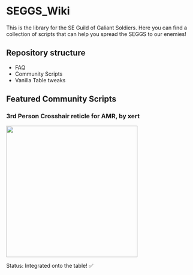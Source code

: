 # SEGGS_Wiki
This is the library for the SE Guild of Galiant Soldiers.
Here you can find a collection of scripts that can help you spread the SEGGS to our enemies!

## Repository structure

* FAQ
* Community Scripts
* Vanilla Table tweaks

## Featured Community Scripts

### 3rd Person Crosshair reticle for AMR, by xert
<img src="https://github.com/user-attachments/assets/8c94e1a4-26e2-45fd-a495-013ec437f2df" width="350">

Status: Integrated onto the table! ✅
